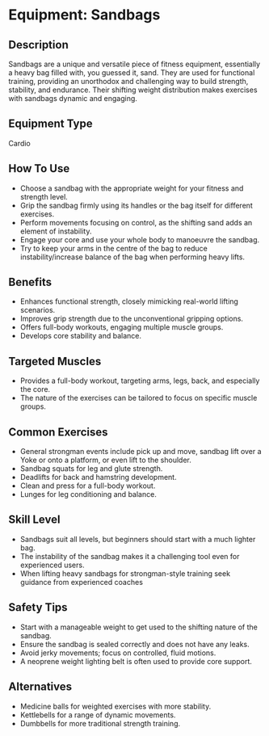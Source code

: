 # Equipment: Sandbags

## Description
Sandbags are a unique and versatile piece of fitness equipment, essentially a heavy bag filled with, you guessed it, sand. They are used for functional training, providing an unorthodox and challenging way to build strength, stability, and endurance. Their shifting weight distribution makes exercises with sandbags dynamic and engaging.

## Equipment Type
Cardio

## How To Use
<ul><li>Choose a sandbag with the appropriate weight for your fitness and strength level.</li><li>Grip the sandbag firmly using its handles or the bag itself for different exercises.</li><li>Perform movements focusing on control, as the shifting sand adds an element of instability.</li><li>Engage your core and use your whole body to manoeuvre the sandbag.</li><li>Try to keep your arms in the centre of the bag to reduce instability/increase balance of the bag when performing heavy lifts.</li></ul>

## Benefits
<ul><li>Enhances functional strength, closely mimicking real-world lifting scenarios.</li><li>Improves grip strength due to the unconventional gripping options.</li><li>Offers full-body workouts, engaging multiple muscle groups.</li><li>Develops core stability and balance.</li></ul>

## Targeted Muscles
<ul><li>Provides a full-body workout, targeting arms, legs, back, and especially the core.</li><li>The nature of the exercises can be tailored to focus on specific muscle groups.</li></ul>

## Common Exercises
<ul><li>General strongman events include pick up and move, sandbag lift over a Yoke or onto a platform, or even lift to the shoulder.</li><li>Sandbag squats for leg and glute strength.</li><li>Deadlifts for back and hamstring development.</li><li>Clean and press for a full-body workout.</li><li>Lunges for leg conditioning and balance.</li></ul>

## Skill Level
<ul><li>Sandbags suit all levels, but beginners should start with a much lighter bag.</li><li>The instability of the sandbag makes it a challenging tool even for experienced users.</li><li>When lifting heavy sandbags for strongman-style training seek guidance from experienced coaches</li></ul>

## Safety Tips
<ul><li>Start with a manageable weight to get used to the shifting nature of the sandbag.</li><li>Ensure the sandbag is sealed correctly and does not have any leaks.</li><li>Avoid jerky movements; focus on controlled, fluid motions.</li><li>A neoprene weight lighting belt is often used to provide core support.</li></ul>

## Alternatives
<ul><li>Medicine balls for weighted exercises with more stability.</li><li>Kettlebells for a range of dynamic movements.</li><li>Dumbbells for more traditional strength training.</li></ul>

